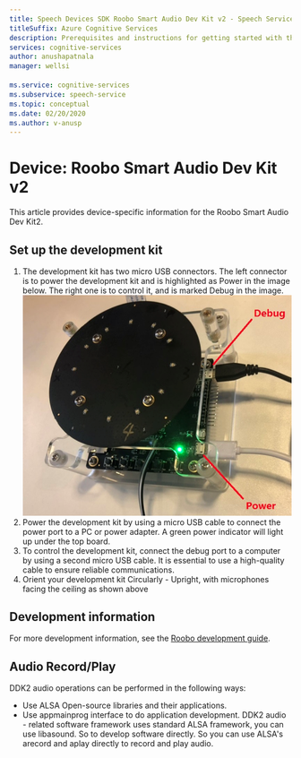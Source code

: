```yaml
---
title: Speech Devices SDK Roobo Smart Audio Dev Kit v2 - Speech Service
titleSuffix: Azure Cognitive Services
description: Prerequisites and instructions for getting started with the Speech Devices SDK, Roobo Smart Audio Dev Kit v2.
services: cognitive-services
author: anushapatnala
manager: wellsi

ms.service: cognitive-services
ms.subservice: speech-service
ms.topic: conceptual
ms.date: 02/20/2020
ms.author: v-anusp
---
```


# Device: Roobo Smart Audio Dev Kit v2

This article provides device-specific information for the Roobo Smart Audio Dev Kit2.

## Set up the development kit

1. The development kit has two micro USB connectors. The left connector is to power the development kit and is highlighted as Power in the image below. The right one is to control it, and is marked Debug in the image. 
    ![Connecting the dev kit](media/speech-devices-sdk/roobo-v2-connections.png)
1. Power the development kit by using a micro USB cable to connect the power port to a PC or power adapter. A green power indicator will light up under the top board.
1. To control the development kit, connect the debug port to a computer by using a second micro USB cable. It is essential to use a high-quality cable to ensure reliable communications.
1. Orient your development kit Circularly - Upright, with microphones facing the ceiling as shown above


## Development information

For more development information, see the [Roobo development guide](http://dwn.roo.bo/server_upload/ddk/ROOBO%20Dev%20Kit-User%20Guide.pdf).

## Audio Record/Play

DDK2 audio operations can be performed in the following ways:
* Use ALSA Open-source libraries and their applications.
* Use appmainprog interface to do application development. 
DDK2 audio - related software framework uses standard ALSA framework, you can use libasound. So to develop software directly. So you can use ALSA's arecord and aplay directly to record and play audio.
